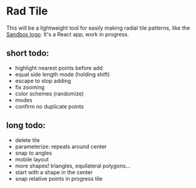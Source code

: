 # Rad Tile

This will be a lightweight tool for easily making radial tile patterns, like the [Sandbox logo](https://sandbox.is). It's a React app, work in progress.

## short todo:

-   highlight nearest points before add
-   equal side length mode (holding shift)
-   escape to stop adding
-   fix zooming
-   color schemes (randomize)
-   modes
-   confirm no duplicate points

## long todo:

-   delete tile
-   parameterize: repeats around center
-   snap to angles
-   mobile layout
-   more shapes! triangles, equilateral polygons...
-   start with a shape in the center
-   snap relative points in progress tile
